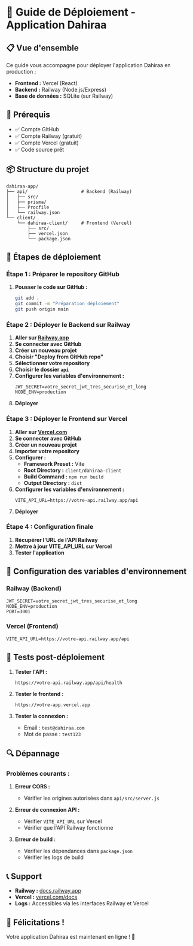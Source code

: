 # 🚀 Guide de Déploiement - Application Dahiraa

## 📋 Vue d'ensemble

Ce guide vous accompagne pour déployer l'application Dahiraa en production :
- **Frontend :** Vercel (React)
- **Backend :** Railway (Node.js/Express)
- **Base de données :** SQLite (sur Railway)

## 🎯 Prérequis

- ✅ Compte GitHub
- ✅ Compte Railway (gratuit)
- ✅ Compte Vercel (gratuit)
- ✅ Code source prêt

## 📦 Structure du projet

```
dahiraa-app/
├── api/                    # Backend (Railway)
│   ├── src/
│   ├── prisma/
│   ├── Procfile
│   └── railway.json
└── client/
    └── dahiraa-client/     # Frontend (Vercel)
        ├── src/
        ├── vercel.json
        └── package.json
```

## 🚀 Étapes de déploiement

### Étape 1 : Préparer le repository GitHub

1. **Pousser le code sur GitHub :**
   ```bash
   git add .
   git commit -m "Préparation déploiement"
   git push origin main
   ```

### Étape 2 : Déployer le Backend sur Railway

1. **Aller sur [Railway.app](https://railway.app)**
2. **Se connecter avec GitHub**
3. **Créer un nouveau projet**
4. **Choisir "Deploy from GitHub repo"**
5. **Sélectionner votre repository**
6. **Choisir le dossier `api`**
7. **Configurer les variables d'environnement :**
   ```
   JWT_SECRET=votre_secret_jwt_tres_securise_et_long
   NODE_ENV=production
   ```
8. **Déployer**

### Étape 3 : Déployer le Frontend sur Vercel

1. **Aller sur [Vercel.com](https://vercel.com)**
2. **Se connecter avec GitHub**
3. **Créer un nouveau projet**
4. **Importer votre repository**
5. **Configurer :**
   - **Framework Preset :** Vite
   - **Root Directory :** `client/dahiraa-client`
   - **Build Command :** `npm run build`
   - **Output Directory :** `dist`
6. **Configurer les variables d'environnement :**
   ```
   VITE_API_URL=https://votre-api.railway.app/api
   ```
7. **Déployer**

### Étape 4 : Configuration finale

1. **Récupérer l'URL de l'API Railway**
2. **Mettre à jour VITE_API_URL sur Vercel**
3. **Tester l'application**

## 🔧 Configuration des variables d'environnement

### Railway (Backend)
```
JWT_SECRET=votre_secret_jwt_tres_securise_et_long
NODE_ENV=production
PORT=3001
```

### Vercel (Frontend)
```
VITE_API_URL=https://votre-api.railway.app/api
```

## 🧪 Tests post-déploiement

1. **Tester l'API :**
   ```
   https://votre-api.railway.app/api/health
   ```

2. **Tester le frontend :**
   ```
   https://votre-app.vercel.app
   ```

3. **Tester la connexion :**
   - Email : `test@dahiraa.com`
   - Mot de passe : `test123`

## 🔍 Dépannage

### Problèmes courants :

1. **Erreur CORS :**
   - Vérifier les origines autorisées dans `api/src/server.js`

2. **Erreur de connexion API :**
   - Vérifier `VITE_API_URL` sur Vercel
   - Vérifier que l'API Railway fonctionne

3. **Erreur de build :**
   - Vérifier les dépendances dans `package.json`
   - Vérifier les logs de build

## 📞 Support

- **Railway :** [docs.railway.app](https://docs.railway.app)
- **Vercel :** [vercel.com/docs](https://vercel.com/docs)
- **Logs :** Accessibles via les interfaces Railway et Vercel

## 🎉 Félicitations !

Votre application Dahiraa est maintenant en ligne ! 🚀 